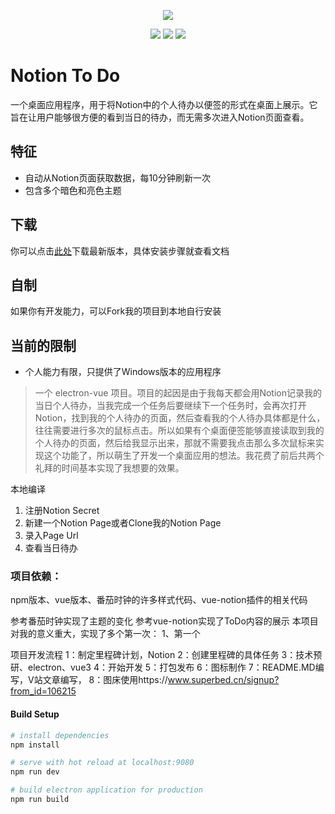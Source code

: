 <p align="center">
  <img src="https://pic.imgdb.cn/item/65b06566871b83018ae674d9.png">
</p>

<p align="center">
  <a >
    <img src="https://doublepoint.gitee.io/images/notiontodo/npm.svg">
  </a>
  <a >
    <img src="https://doublepoint.gitee.io/images/notiontodo/vue.svg">
  </a>
  <a >
    <img src="https://doublepoint.gitee.io/images/notiontodo/vue-electron.svg">
  </a>
</p>

# Notion To Do

一个桌面应用程序，用于将Notion中的个人待办以便签的形式在桌面上展示。它旨在让用户能够很方便的看到当日的待办，而无需多次进入Notion页面查看。

## 特征

- 自动从Notion页面获取数据，每10分钟刷新一次
- 包含多个暗色和亮色主题

## 下载

你可以点击[此处](https://doublepoint.github.io/soft/notiontodo/NotionToDo_0.0.1.exe)下载最新版本，具体安装步骤就查看文档

## 自制

如果你有开发能力，可以Fork我的项目到本地自行安装

## 当前的限制

- 个人能力有限，只提供了Windows版本的应用程序

> 一个 electron-vue 项目。项目的起因是由于我每天都会用Notion记录我的当日个人待办，当我完成一个任务后要继续下一个任务时，会再次打开Notion，找到我的个人待办的页面，然后查看我的个人待办具体都是什么，往往需要进行多次的鼠标点击。所以如果有个桌面便签能够直接读取到我的个人待办的页面，然后给我显示出来，那就不需要我点击那么多次鼠标来实现这个功能了，所以萌生了开发一个桌面应用的想法。我花费了前后共两个礼拜的时间基本实现了我想要的效果。

本地编译

1. 注册Notion Secret
2. 新建一个Notion Page或者Clone我的Notion Page
3. 录入Page Url
4. 查看当日待办

### 项目依赖：

npm版本、vue版本、番茄时钟的许多样式代码、vue-notion插件的相关代码

参考番茄时钟实现了主题的变化
参考vue-notion实现了ToDo内容的展示
本项目对我的意义重大，实现了多个第一次：
1、第一个

项目开发流程
1：制定里程碑计划，Notion
2：创建里程碑的具体任务
3：技术预研、electron、vue3
4：开始开发
5：打包发布
6：图标制作
7：README.MD编写，V站文章编写，
8：图床使用https://www.superbed.cn/signup?from_id=106215

#### Build Setup

```bash
# install dependencies
npm install

# serve with hot reload at localhost:9080
npm run dev

# build electron application for production
npm run build


```
